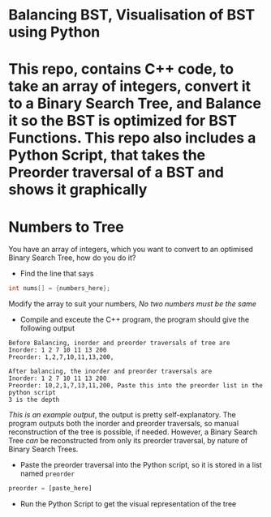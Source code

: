 # Balancing BST, Visualisation of BST using Python
This repo, contains C++ code, to take an array of integers, convert it to a Binary Search Tree, and Balance it so the BST is optimized for BST Functions. This repo also includes a Python Script, that takes the Preorder traversal of a BST and shows it graphically
===
# Numbers to Tree
You have an array of integers, which you want to convert to an optimised Binary Search Tree, how do you do it?  
* Find the line that says 
```cpp
int nums[] = {numbers_here};
```
Modify the array to suit your numbers, _No two numbers must be the same_  
* Compile and exceute the C++ program, the program should give the following output  
```text 
Before Balancing, inorder and preorder traversals of tree are 
Inorder: 1 2 7 10 11 13 200
Preorder: 1,2,7,10,11,13,200,

After balancing, the inorder and preorder traversals are
Inorder: 1 2 7 10 11 13 200
Preorder: 10,2,1,7,13,11,200, Paste this into the preorder list in the python script
3 is the depth
```
_This is an example output_, the output is pretty self-explanatory. The program outputs both the inorder and preorder traversals, so manual reconstruction of the tree is possible, if needed. However, a Binary Search Tree _can_ be reconstructed from only its preorder traversal, by nature of Binary Search Trees.  
* Paste the preorder traversal into the Python script, so it is stored in a list named `preorder`  
```py
preorder = [paste_here]
```
* Run the Python Script to get the visual representation of the tree

